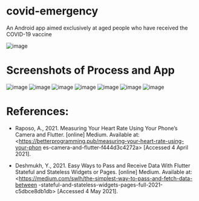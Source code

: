 # covid-emergency
An Android app aimed exclusively at aged people who have received the COVID-19 vaccine

![image](https://github.com/indrayudd/covid-emergency/assets/69083680/5d8e7196-f871-48d7-8a71-87d7e82b752f)

# Screenshots of Process and App
![image](https://github.com/indrayudd/covid-emergency/assets/69083680/f7c11135-e6e0-4eae-8ae7-e0d42efa63f6)
![image](https://github.com/indrayudd/covid-emergency/assets/69083680/5a974921-d6da-4b72-bc4d-038623e50093)
![image](https://github.com/indrayudd/covid-emergency/assets/69083680/71b1be41-e0fc-4bed-b0e9-5f750b38c9b9)
![image](https://github.com/indrayudd/covid-emergency/assets/69083680/b41a1171-9bba-4a26-9dbe-c233dce1c6f8)
![image](https://github.com/indrayudd/covid-emergency/assets/69083680/982b9017-5de7-4699-b9ec-b6b5cc70ecd6)
![image](https://github.com/indrayudd/covid-emergency/assets/69083680/ff3446d5-5cbf-4f51-a780-257b4d1efda7)
![image](https://github.com/indrayudd/covid-emergency/assets/69083680/467cde08-ac54-4d62-ac2b-2f156995164e)



# References:
- Raposo, A., 2021. Measuring Your Heart Rate Using Your Phone’s Camera
and Flutter. [online] Medium. Available at:
<https://betterprogramming.pub/measuring-your-heart-rate-using-your-phon
es-camera-and-flutter-f444d3c4272a> [Accessed 4 April 2021].

- Deshmukh, Y., 2021. Easy Ways to Pass and Receive Data With Flutter
Stateful and Stateless Widgets or Pages. [online] Medium. Available at:
<https://medium.com/swlh/the-simplest-way-to-pass-and-fetch-data-between
-stateful-and-stateless-widgets-pages-full-2021-c5dbce8db1db> [Accessed 4
May 2021].
